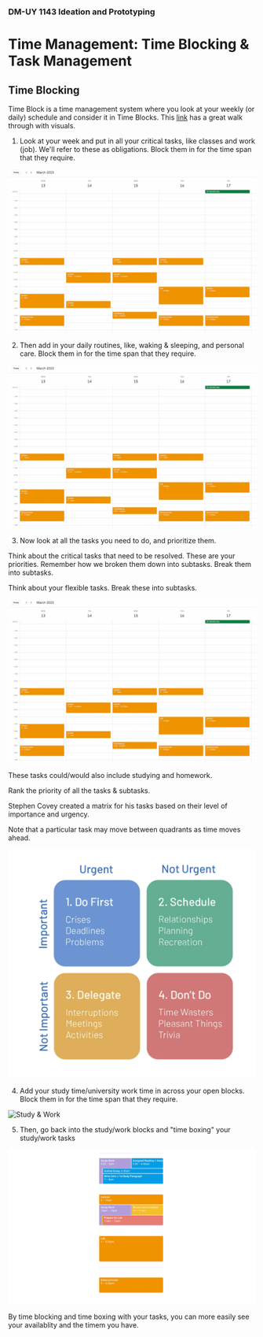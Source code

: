 ### DM-UY 1143 Ideation and Prototyping

# Time Management: Time Blocking & Task Management

## Time Blocking

Time Block is a time management system where you look at your weekly (or daily) schedule and consider it in Time Blocks. This [link](https://learningwithangie.com/time-blocking-method-for-students/) has a great walk through with visuals.

1. Look at your week and put in all your critical tasks, like classes and work (job). We'll refer to these as obligations. Block them in for the time span that they require.

![Obligations](images/google-calendar-obligations.jpg "Obligations")


2. Then add in your daily routines, like, waking & sleeping, and personal care. Block them in for the time span that they require.

![Obligations](images/google-calendar-obligations.jpg "Daily Routines")


3. Now look at all the tasks you need to do, and prioritize them. 

Think about the critical tasks that need to be resolved. These are your priorities. Remember how we broken them down into subtasks. Break them into subtasks.

Think about your flexible tasks. Break these into subtasks.

![Tasks](images/google-calendar-obligations.jpg "Task")

These tasks could/would also include studying and homework.

Rank the priority of all the tasks & subtasks. 

Stephen Covey created a matrix for his tasks based on their level of importance and urgency.

Note that a particular task may move between quadrants as time moves ahead.

![Time Matrix](images/CoveyTimeMatrix.png "Time Matrix")



4. Add your study time/university work time in across your open blocks. Block them in for the time span that they require.

![Study & Work](images/google-calendar-obligations-daily-routines-work.png "Study/Work")


5. Then, go back into the study/work blocks and "time boxing" your study/work tasks

![Time Boxing Study & Work](images/time-boxing-google-calendar-1.png "time box study & work")


By time blocking and time boxing with your tasks, you can more easily see your availablity and the timem you have.





